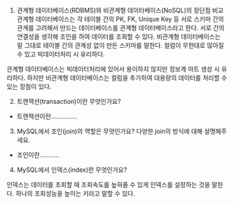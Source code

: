 1. 관계형 데이터베이스(RDBMS)와 비관계형 데이터베이스(NoSQL)의 장단점 비교
관계형 데이터베이스는 각 테이블 간의 PK, FK, Unique Key 등 서로 스키마 간의 관계를 고려해서 만드는 데이터베이스를 관계형 데이터베이스라고 한다. 서로 간의 연결성을 생각해 조인을 하여 데이터를 조회할 수 있다.
비관계형 데이터베이스는 말 그대로 테이블 간의 관계성 없이 만든 스키마를 말한다. 컬럼이 무한대로 많아질 수 있고 빅데이터처리 시 유리하다.

관계형 데이터베이스는 빅데이터처리에 있어서 용이하지 않지만 정보계 마트 생성 시 유리하다. 하지만 비관계형 데이터베이스는 컬럼을 추가하여 대용량의 데이터를 처리할 수 있는 장점이 있다.

2. 트랜잭션(transaction)이란 무엇인가요?

- 트랜잭션이란...............

3. MySQL에서 조인(join)의 역할은 무엇인가요? 다양한 join의 방식에 대해 설명해주세요.

- 조인이란...........

4. MySQL에서 인덱스(index)란 무엇인가요?

인덱스는 데이터를 조회할 때 조회속도를 높혀줄 수 있게 인덱스를 설정하는 것을 말한다.
하나의 조회성능을 높이는 키라고 말할 수 있다.
